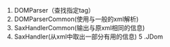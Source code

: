 1. DOMParser（查找指定tag）
2. DOMParserCommon(使用与一般的xml解析)
3. SaxHandlerCommon(输出与原xml相同的信息)
4. SaxHandler(从xml中取出一部分有用的信息)
5 .JDom
